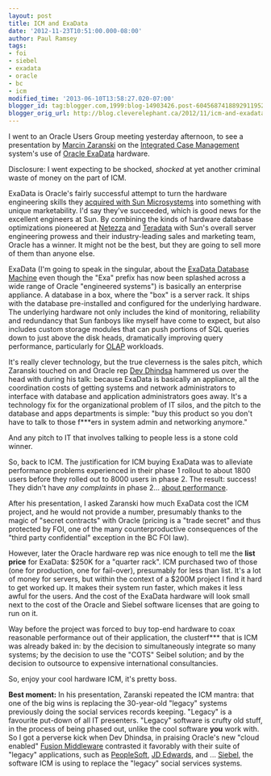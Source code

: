 ```yaml
---
layout: post
title: ICM and ExaData
date: '2012-11-23T10:51:00.000-08:00'
author: Paul Ramsey
tags:
- foi
- siebel
- exadata
- oracle
- bc
- icm
modified_time: '2013-06-10T13:58:27.020-07:00'
blogger_id: tag:blogger.com,1999:blog-14903426.post-6045687418892911952
blogger_orig_url: http://blog.cleverelephant.ca/2012/11/icm-and-exadata.html
---
```


I went to an Oracle Users Group meeting yesterday afternoon, to see a presentation by [Marcin Zaranski](http://dir.gov.bc.ca/gtds.cgi?esearch=&amp;view=detailed&amp;sortBy=name&amp;for=people&amp;attribute=name&amp;matchMethod=is&amp;searchString=Marcin+Zaranski&amp;objectId=121598) on the [Integrated Case Management](http://blog.cleverelephant.ca/2012/06/more-icm.html) system's use of [Oracle ExaData](http://www.oracle.com/us/products/database/exadata/overview/index.html) hardware. 

Disclosure: I went expecting to be shocked, *shocked* at yet another criminal waste of money on the part of ICM.

ExaData is Oracle's fairly successful attempt to turn the hardware engineering skills they [acquired with Sun Microsystems](http://www.oracle.com/us/corporate/press/018363) into something with unique marketability. I'd say they've succeeded, which is good news for the excellent engineers at Sun. By combining the kinds of hardware database optimizations pioneered at [Netezza](http://www-01.ibm.com/software/data/netezza/) and [Teradata](http://www.teradata.com/) with Sun's overall server engineering prowess and their industry-leading sales and marketing team, Oracle has a winner. It might not be the best, but they are going to sell more of them than anyone else.

ExaData (I'm going to speak in the singular, about the [ExaData Database Machine](http://www.oracle.com/us/products/database/exadata/overview/index.html) even though the "Exa" prefix has now been splashed across a wide range of Oracle "engineered systems") is basically an enterprise appliance. A database in a box, where the "box" is a server rack. It ships with the database pre-installed and configured for the underlying hardware. The underlying hardware not only includes the kind of monitoring, reliability and redundancy that Sun fanboys like myself have come to expect, but also includes custom storage modules that can push portions of SQL queries down to just above the disk heads, dramatically improving query performance, particularly for [OLAP](http://en.wikipedia.org/wiki/Online_analytical_processing) workloads.

It's really clever technology, but the true cleverness is the sales pitch, which Zaranski touched on and Oracle rep [Dev Dhindsa](http://ca.linkedin.com/in/ddhindsa) hammered us over the head with during his talk: because ExaData is basically an appliance, all the coordination costs of getting systems and network administrators to interface with database and application administrators goes away. It's a technology fix for the organizational problem of IT silos, and the pitch to the database and apps departments is simple: "buy this product so you don't have to talk to those f***ers in system admin and networking anymore."

And any pitch to IT that involves talking to people less is a stone cold winner.

So, back to ICM. The justification for ICM buying ExaData was to alleviate performance problems experienced in their phase 1 rollout to about 1800 users before they rolled out to 8000 users in phase 2. The result: success! They didn't have *any complaints* in phase 2... [about performance](http://www.theprovince.com/life/Glitchy+million+computer+system+adds+social+workers+headaches/7495316/story.html). 

After his presentation, I asked Zaranski how much ExaData cost the ICM project, and he would not provide a number, presumably thanks to the magic of "secret contracts" with Oracle (pricing is a "trade secret" and thus protected by FOI, one of the many counterproductive consequences of the "third party confidential" exception in the BC FOI law).

However, later the Oracle hardware rep was nice enough to tell me the **list price** for ExaData: $250K for a "quarter rack". ICM purchased two of those (one for production, one for fail-over), presumably for less than list. It's a lot of money for servers, but within the context of a $200M project I find it hard to get worked up. It makes their system run faster, which makes it less awful for the users. And the cost of the ExaData hardware will look small next to the cost of the Oracle and Siebel software licenses that are going to run on it.

Way before the project was forced to buy top-end hardware to coax reasonable performance out of their application, the clusterf*** that is ICM was already baked in: by the decision to simultaneously integrate so many systems; by the decision to use the "COTS" Seibel solution; and by the decision to outsource to expensive international consultancies.

So, enjoy your cool hardware ICM, it's pretty boss.

**Best moment:** In his presentation, Zaranski repeated the ICM mantra: that one of the big wins is replacing the 30-year-old "legacy" systems previously doing the social services records keeping. "Legacy" is a favourite put-down of all IT presenters. "Legacy" software is crufty old stuff, in the process of being phased out, unlike the cool software **you** work with. So I got a perverse kick when Dev Dhindsa, in praising Oracle's new "cloud enabled" [Fusion Middleware](http://www.oracle.com/us/products/middleware/overview/index.html) contrasted it favorably with their suite of "legacy" applications, such as [PeopleSoft](http://www.oracle.com/us/products/applications/peoplesoft-enterprise/human-capital-management/overview/index.html), [JD Edwards](http://www.oracle.com/us/products/applications/jd-edwards-enterpriseone/overview/index.html), and ... [Siebel](http://www.oracle.com/us/products/applications/siebel/overview/index.html), the software ICM is using to replace the "legacy" social services systems.<br />